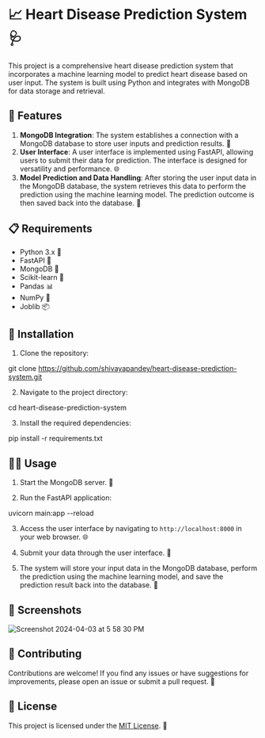 # 📈 Heart Disease Prediction System 🩺

This project is a comprehensive heart disease prediction system that incorporates a machine learning model to predict heart disease based on user input. The system is built using Python and integrates with MongoDB for data storage and retrieval.

## 🚀 Features

1. **MongoDB Integration**: The system establishes a connection with a MongoDB database to store user inputs and prediction results. 📂
2. **User Interface**: A user interface is implemented using FastAPI, allowing users to submit their data for prediction. The interface is designed for versatility and performance. 🌐
3. **Model Prediction and Data Handling**: After storing the user input data in the MongoDB database, the system retrieves this data to perform the prediction using the machine learning model. The prediction outcome is then saved back into the database. 🔮

## 📋 Requirements

- Python 3.x 🐍
- FastAPI 🚀
- MongoDB 📂
- Scikit-learn 🧠
- Pandas 📊
- NumPy 🔢
- Joblib 📦

## 🚀 Installation

1. Clone the repository:


git clone https://github.com/shivayapandey/heart-disease-prediction-system.git

2. Navigate to the project directory:


cd heart-disease-prediction-system

3. Install the required dependencies:


pip install -r requirements.txt

## 🏃‍♂️ Usage

1. Start the MongoDB server. 🚀

2. Run the FastAPI application:


uvicorn main:app --reload

3. Access the user interface by navigating to `http://localhost:8000` in your web browser. 🌐

4. Submit your data through the user interface. 📝

5. The system will store your input data in the MongoDB database, perform the prediction using the machine learning model, and save the prediction result back into the database. 💾

## 📸 Screenshots

![Screenshot 2024-04-03 at 5 58 30 PM](https://github.com/shivayapandey/heart_disease_prediction/assets/143429039/43be65d8-8f55-490e-8fb4-b4d442c8d1ae)

## 🤝 Contributing

Contributions are welcome! If you find any issues or have suggestions for improvements, please open an issue or submit a pull request. 🙌

## 📄 License

This project is licensed under the [MIT License](LICENSE). 📜
